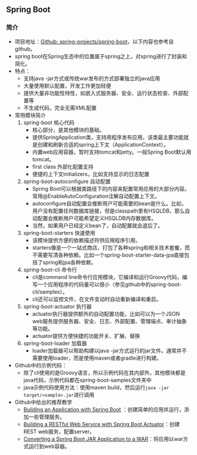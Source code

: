 ## Spring Boot 
### 简介
* 项目地址：[Github: spring-projects/spring-boot](https://github.com/spring-projects/spring-boot)，以下内容也参考自github。
* spring boot在Spring生态中的位置属于spring之上，对spring进行了封装和简化。
* 特点：
    * 支持java -jar方式或传统war发布的方式部署独立的java应用
    * 大量使用默认配置，开发工作更加轻便
    * 提供大量非功能性特性，如嵌入式服务器、安全、运行状态检查、外部配置等
    * 不生成代码，完全无需XML配置
* 常用模块简介
    1. spring-boot  核心代码
        * 核心部分，是其他模块的基础。
        * 提供SpringApplication类，支持用程序发布应用，该类最主要功能就是创建和刷新合适的spring上下文（ApplicationContext）。
        * 内置web应用容器，暂时支持tomcat和jetty。一般Spring Boot默认用tomcat。
        * first class 外部化配置支持
        * 便捷的上下文initializers，比如支持显示的日志配置
    2. spring-boot-autoconfigure  自动配置
        * Spring Boot可以根据类路径下的内容来配置常用应用的大部分内容。常用@EnableAutoConfiguration注解自动配置上下文。
        * autoconfigure自动配置会推断用户可能需要的bean是什么。比如，用户没有配置任何数据库链接，但是classpath里有HSQLDB，那么自动配置会推断用户可能希望定义HSQLDB内存数据库。
        * 当然，如果用户已经定义bean了，自动配置就会退后了。
    3. spring-boot-starters  快速使用
        * 该模块提供方便的依赖描述符供应用程序引用。
        * starters像是一个一站式商店，打包了各种spring和相关技术套餐，而不需要写清各种依赖。比如一个spring-boot-starter-data-jpa直接包括了spring和jpa各种依赖。
    4. spring-boot-cli  命令行
        * cli是command line命令行应用模块，它编译和运行Groovy代码，编写一个应用程序的代码量可以很小（参见github中的spring-boot-cli/samples）。
        * cli还可以监控文件，在文件变动时自动重新编译和重启。
    5. spring-boot-actuator  执行器
        * actuator执行器提供额外的自动配置功能，比如可以为一个JSON web服务提供服务器、安全、日志、外部配置、管理端点、审计抽象等功能。
        * actuator提供方便快捷的功能开关、扩展、替换
    6. spring-boot-loader  加载器
        * loader加载器可以帮助构建以java -jar方式运行的jar文件。通常并不需要使用loader，而是使用maven或者gradle进行构建。
* Github中的示例代码：
    * 除了cli使用的是Groovy语言，所以示例代码在其内部外，其他模块都是java代码，示例代码都在spring-boot-samples文件夹中
    * java示例代码使用方法：使用maven build，然后运行`java -jar target/<sample>.jar`进行调用
* Github中给出的推荐教学
    * [Building an Application with Spring Boot](http://spring.io/guides/gs/spring-boot/) ：创建简单的应用并运行，添加一些管理服务。
    * [Building a RESTful Web Service with Spring Boot Actuator](http://spring.io/guides/gs/actuator-service/)：创建REST web服务，配置server。
    * [Converting a Spring Boot JAR Application to a WAR](http://spring.io/guides/gs/convert-jar-to-war/)：将应用以war方式运行到web容器。
    
        
